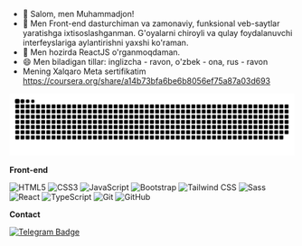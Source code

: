 - 👋 Salom, men Muhammadjon!
- 👀 Men Front-end dasturchiman va zamonaviy, funksional veb-saytlar yaratishga ixtisoslashganman. G'oyalarni chiroyli va qulay foydalanuvchi interfeyslariga aylantirishni yaxshi ko'raman.
- 🌱 Men hozirda ReactJS o'rganmoqdaman.
- 😄 Men biladigan tillar: inglizcha - ravon, o'zbek - ona, rus - ravon
- Mening Xalqaro Meta sertifikatim https://coursera.org/share/a14b73bfa6be6b8056ef75a87a03d693

<picture>
  <source
    media="(prefers-color-scheme: dark)"
    srcset="https://raw.githubusercontent.com/platane/snk/output/github-contribution-grid-snake-dark.svg"
  />
  <source
    media="(prefers-color-scheme: light)"
    srcset="https://raw.githubusercontent.com/platane/snk/output/github-contribution-grid-snake.svg"
  />
  <img
    alt="github contribution grid snake animation"
    src="https://raw.githubusercontent.com/platane/snk/output/github-contribution-grid-snake.svg"
  />
</picture>


**Front-end**

![HTML5](https://img.shields.io/badge/-HTML5-E34F26?logo=html5&logoColor=white&style=flat)
![CSS3](https://img.shields.io/badge/-CSS3-1572B6?logo=css3&logoColor=white&style=flat)
![JavaScript](https://img.shields.io/badge/-JavaScript-F7DF1E?logo=javascript&logoColor=black&style=flat)
![Bootstrap](https://img.shields.io/badge/-Bootstrap-7952B3?logo=bootstrap&logoColor=white&style=flat)
![Tailwind CSS](https://img.shields.io/badge/-Tailwind%20CSS-06B6D4?logo=tailwindcss&logoColor=white&style=flat)
![Sass](https://img.shields.io/badge/-Sass-CC6699?logo=sass&logoColor=white&style=flat)
![React](https://img.shields.io/badge/-React-61DAFB?logo=react&logoColor=black&style=flat)
![TypeScript](https://img.shields.io/badge/-TypeScript-007ACC?logo=typescript&logoColor=white&style=flat)
![Git](https://img.shields.io/badge/-Git-F05033?logo=git&logoColor=white&style=flat)
![GitHub](https://img.shields.io/badge/-GitHub-181717?logo=github&logoColor=white&style=flat)


**Contact**

[![Telegram Badge](https://img.shields.io/badge/-Telegram-blue?style=flat-square&logo=Telegram&logoColor=white&link=https://t.me/safujo9)]([https://t.me/Uusjo9])

